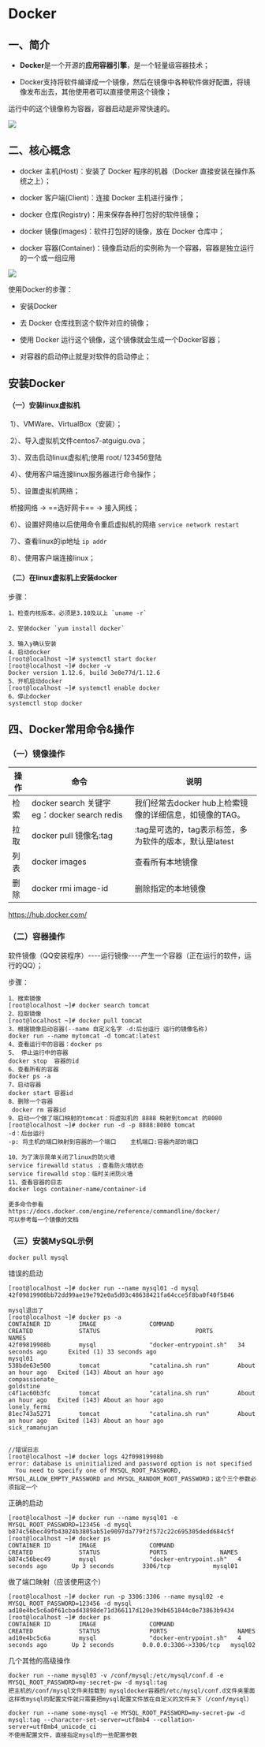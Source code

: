 # Docker

## 一、简介

- **Docker**是一个开源的**应用容器引擎**，是一个轻量级容器技术；

- Docker支持将软件编译成一个镜像，然后在镜像中各种软件做好配置，将镜像发布出去，其他使用者可以直接使用这个镜像；

运行中的这个镜像称为容器，容器启动是非常快速的。

![](FrameDay06_5%20SpringBoot%E4%B8%8EDocker.resource/%E6%90%9C%E7%8B%97%E6%88%AA%E5%9B%BE20180303145531.png)

## 二、核心概念

- docker 主机(Host)：安装了 Docker 程序的机器（Docker 直接安装在操作系统之上）；

- docker 客户端(Client)：连接 Docker 主机进行操作；

- docker 仓库(Registry)：用来保存各种打包好的软件镜像；

- docker 镜像(Images)：软件打包好的镜像，放在 Docker 仓库中；

- docker 容器(Container)：镜像启动后的实例称为一个容器，容器是独立运行的一个或一组应用


![](FrameDay06_5%20SpringBoot%E4%B8%8EDocker.resource/%E6%90%9C%E7%8B%97%E6%88%AA%E5%9B%BE20180303165113.png)

使用Docker的步骤：

- 安装Docker

- 去 Docker 仓库找到这个软件对应的镜像；

- 使用 Docker 运行这个镜像，这个镜像就会生成一个Docker容器；

- 对容器的启动停止就是对软件的启动停止；

## 安装Docker

#### （一）安装linux虚拟机

​	1）、VMWare、VirtualBox（安装）；

​	2）、导入虚拟机文件centos7-atguigu.ova；

​	3）、双击启动linux虚拟机;使用  root/ 123456登陆

​	4）、使用客户端连接linux服务器进行命令操作；

​	5）、设置虚拟机网络；

​		桥接网络 -> ==选好网卡== -> 接入网线；

​	6）、设置好网络以后使用命令重启虚拟机的网络 `service network restart`

​	7）、查看linux的ip地址 `ip addr`

​	8）、使用客户端连接linux；

#### （二）在linux虚拟机上安装docker

步骤：

```shell
1、检查内核版本，必须是3.10及以上 `uname -r`

2、安装docker `yum install docker`

3、输入y确认安装
4、启动docker
[root@localhost ~]# systemctl start docker
[root@localhost ~]# docker -v
Docker version 1.12.6, build 3e8e77d/1.12.6
5、开机启动docker
[root@localhost ~]# systemctl enable docker
6、停止docker
systemctl stop docker
```

## 四、Docker常用命令&操作

### （一）镜像操作

| 操作 | 命令                                            | 说明                                                     |
| ---- | ----------------------------------------------- | -------------------------------------------------------- |
| 检索 | docker  search 关键字  eg：docker  search redis | 我们经常去docker  hub上检索镜像的详细信息，如镜像的TAG。 |
| 拉取 | docker pull  镜像名:tag                         | :tag是可选的，tag表示标签，多为软件的版本，默认是latest  |
| 列表 | docker images                                   | 查看所有本地镜像                                         |
| 删除 | docker rmi image-id                             | 删除指定的本地镜像                                       |

https://hub.docker.com/

### （二）容器操作

软件镜像（QQ安装程序）----运行镜像----产生一个容器（正在运行的软件，运行的QQ）；

步骤：

````shell
1、搜索镜像
[root@localhost ~]# docker search tomcat
2、拉取镜像
[root@localhost ~]# docker pull tomcat
3、根据镜像启动容器(--name 自定义名字 -d:后台运行 运行的镜像名称)
docker run --name mytomcat -d tomcat:latest
4、查看运行中的容器：docker ps  
5、 停止运行中的容器
docker stop  容器的id
6、查看所有的容器
docker ps -a
7、启动容器
docker start 容器id
8、删除一个容器
 docker rm 容器id
9、启动一个做了端口映射的tomcat：将虚拟机的 8888 映射到tomcat 的8080
[root@localhost ~]# docker run -d -p 8888:8080 tomcat
-d：后台运行
-p: 将主机的端口映射到容器的一个端口    主机端口:容器内部的端口

10、为了演示简单关闭了linux的防火墙
service firewalld status ；查看防火墙状态
service firewalld stop：临时关闭防火墙
11、查看容器的日志
docker logs container-name/container-id

更多命令参看
https://docs.docker.com/engine/reference/commandline/docker/
可以参考每一个镜像的文档
````



### （三）安装MySQL示例

```shell
docker pull mysql
```



错误的启动

```shell
[root@localhost ~]# docker run --name mysql01 -d mysql
42f09819908bb72dd99ae19e792e0a5d03c48638421fa64cce5f8ba0f40f5846

mysql退出了
[root@localhost ~]# docker ps -a
CONTAINER ID        IMAGE               COMMAND                  CREATED             STATUS                           PORTS               NAMES
42f09819908b        mysql               "docker-entrypoint.sh"   34 seconds ago      Exited (1) 33 seconds ago                            mysql01
538bde63e500        tomcat              "catalina.sh run"        About an hour ago   Exited (143) About an hour ago                       compassionate_
goldstine
c4f1ac60b3fc        tomcat              "catalina.sh run"        About an hour ago   Exited (143) About an hour ago                       lonely_fermi
81ec743a5271        tomcat              "catalina.sh run"        About an hour ago   Exited (143) About an hour ago                       sick_ramanujan


//错误日志
[root@localhost ~]# docker logs 42f09819908b
error: database is uninitialized and password option is not specified 
  You need to specify one of MYSQL_ROOT_PASSWORD, MYSQL_ALLOW_EMPTY_PASSWORD and MYSQL_RANDOM_ROOT_PASSWORD；这个三个参数必须指定一个
```

正确的启动

```shell
[root@localhost ~]# docker run --name mysql01 -e MYSQL_ROOT_PASSWORD=123456 -d mysql
b874c56bec49fb43024b3805ab51e9097da779f2f572c22c695305dedd684c5f
[root@localhost ~]# docker ps
CONTAINER ID        IMAGE               COMMAND                  CREATED             STATUS              PORTS               NAMES
b874c56bec49        mysql               "docker-entrypoint.sh"   4 seconds ago       Up 3 seconds        3306/tcp            mysql01
```

做了端口映射（应该使用这个）

```shell
[root@localhost ~]# docker run -p 3306:3306 --name mysql02 -e MYSQL_ROOT_PASSWORD=123456 -d mysql
ad10e4bc5c6a0f61cbad43898de71d366117d120e39db651844c0e73863b9434
[root@localhost ~]# docker ps
CONTAINER ID        IMAGE               COMMAND                  CREATED             STATUS              PORTS                    NAMES
ad10e4bc5c6a        mysql               "docker-entrypoint.sh"   4 seconds ago       Up 2 seconds        0.0.0.0:3306->3306/tcp   mysql02
```



几个其他的高级操作

```
docker run --name mysql03 -v /conf/mysql:/etc/mysql/conf.d -e MYSQL_ROOT_PASSWORD=my-secret-pw -d mysql:tag
把主机的/conf/mysql文件夹挂载到 mysqldocker容器的/etc/mysql/conf.d文件夹里面
这样改mysql的配置文件就只需要把mysql配置文件放在自定义的文件夹下（/conf/mysql）

docker run --name some-mysql -e MYSQL_ROOT_PASSWORD=my-secret-pw -d mysql:tag --character-set-server=utf8mb4 --collation-server=utf8mb4_unicode_ci
不使用配置文件，直接指定mysql的一些配置参数
```

